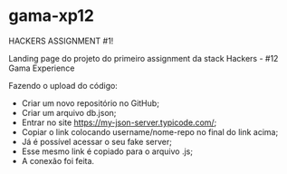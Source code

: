 # gama-xp12
HACKERS ASSIGNMENT #1!

   Landing page do projeto do primeiro assignment da stack Hackers - #12 Gama Experience
 
Fazendo o upload do código:

- Criar um novo repositório no GitHub;
- Criar um arquivo db.json;
- Entrar no site https://my-json-server.typicode.com/;
- Copiar o link colocando username/nome-repo no final do link acima;
- Já é possível acessar o seu fake server;
- Esse mesmo link é copiado para o arquivo .js;
- A conexão foi feita.
